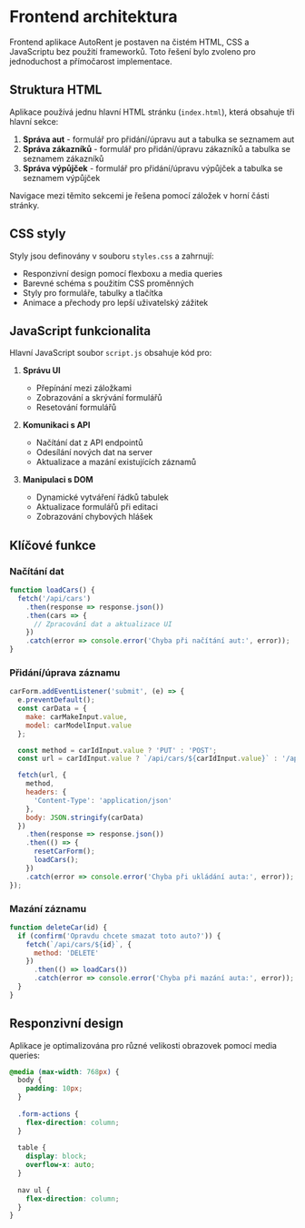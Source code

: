 # Frontend architektura

Frontend aplikace AutoRent je postaven na čistém HTML, CSS a JavaScriptu bez použití frameworků. Toto řešení bylo zvoleno pro jednoduchost a přímočarost implementace.

## Struktura HTML

Aplikace používá jednu hlavní HTML stránku (`index.html`), která obsahuje tři hlavní sekce:

1. **Správa aut** - formulář pro přidání/úpravu aut a tabulka se seznamem aut
2. **Správa zákazníků** - formulář pro přidání/úpravu zákazníků a tabulka se seznamem zákazníků
3. **Správa výpůjček** - formulář pro přidání/úpravu výpůjček a tabulka se seznamem výpůjček

Navigace mezi těmito sekcemi je řešena pomocí záložek v horní části stránky.

## CSS styly

Styly jsou definovány v souboru `styles.css` a zahrnují:

- Responzivní design pomocí flexboxu a media queries
- Barevné schéma s použitím CSS proměnných
- Styly pro formuláře, tabulky a tlačítka
- Animace a přechody pro lepší uživatelský zážitek

## JavaScript funkcionalita

Hlavní JavaScript soubor `script.js` obsahuje kód pro:

1. **Správu UI**
   - Přepínání mezi záložkami
   - Zobrazování a skrývání formulářů
   - Resetování formulářů

2. **Komunikaci s API**
   - Načítání dat z API endpointů
   - Odesílání nových dat na server
   - Aktualizace a mazání existujících záznamů

3. **Manipulaci s DOM**
   - Dynamické vytváření řádků tabulek
   - Aktualizace formulářů při editaci
   - Zobrazování chybových hlášek

## Klíčové funkce

### Načítání dat

```javascript
function loadCars() {
  fetch('/api/cars')
    .then(response => response.json())
    .then(cars => {
      // Zpracování dat a aktualizace UI
    })
    .catch(error => console.error('Chyba při načítání aut:', error));
}
```

### Přidání/úprava záznamu

```javascript
carForm.addEventListener('submit', (e) => {
  e.preventDefault();
  const carData = {
    make: carMakeInput.value,
    model: carModelInput.value
  };

  const method = carIdInput.value ? 'PUT' : 'POST';
  const url = carIdInput.value ? `/api/cars/${carIdInput.value}` : '/api/cars';

  fetch(url, {
    method,
    headers: {
      'Content-Type': 'application/json'
    },
    body: JSON.stringify(carData)
  })
    .then(response => response.json())
    .then(() => {
      resetCarForm();
      loadCars();
    })
    .catch(error => console.error('Chyba při ukládání auta:', error));
});
```

### Mazání záznamu

```javascript
function deleteCar(id) {
  if (confirm('Opravdu chcete smazat toto auto?')) {
    fetch(`/api/cars/${id}`, {
      method: 'DELETE'
    })
      .then(() => loadCars())
      .catch(error => console.error('Chyba při mazání auta:', error));
  }
}
```

## Responzivní design

Aplikace je optimalizována pro různé velikosti obrazovek pomocí media queries:

```css
@media (max-width: 768px) {
  body {
    padding: 10px;
  }
  
  .form-actions {
    flex-direction: column;
  }
  
  table {
    display: block;
    overflow-x: auto;
  }
  
  nav ul {
    flex-direction: column;
  }
}
```